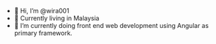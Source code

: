- 👋 Hi, I’m @wira001
- 👀 Currently living in Malaysia
- 🌱 I’m currently doing front end web development using Angular as primary framework.

<!---
wira001/wira001 is a ✨ special ✨ repository because its `README.md` (this file) appears on your GitHub profile.
You can click the Preview link to take a look at your changes.
--->
